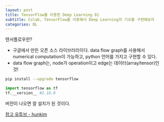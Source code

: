 ```yaml
---
layout: post
title: TensorFlow를 이용한 Deep Learning 01
subtitle: Colab, TensorFlow를 이용해서 Deep Learning의 기초를 구현해보자 
categories: DL
---
```


텐서플로우란?

- 구글에서 만든 오픈 소스 라이브러리이다. data flow graph를 사용해서 numerical computation이 가능하고, python 언어를 가지고 구현할 수 있다.
- data flow graph는, node가 operation이고 edge는 데이터(array/tensor)인 것!

```bash
pip install --upgrade tensorflow
```

```python
import tensorflow as tf 
tf.__version__ #2.18.0 
```

버전이 나오면 잘 설치가 된 것이다.


[참고 유튜브 - hunkim](https://www.youtube.com/watch?v=-57Ne86Ia8w&list=PLlMkM4tgfjnLSOjrEJN31gZATbcj_MpUm&index=3)